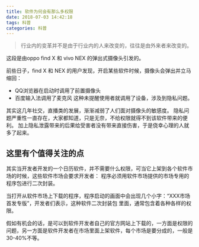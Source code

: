 ```yaml
---
title: 软件为何会有那么多权限
date: 2018-07-03 14:42:18
tags: 科普
categories: 科普
---
```


> 行业内的变革并不是由于行业内的人来改变的，往往是由外来者来改变的。

这段是由oppo find X 和 vivo NEX 的弹出式摄像头引发的。

前些日子，find X 和 NEX 的用户发现，开启某些软件时候，摄像头会弹出并立马缩回：
 - QQ浏览器在启动时调用了前置摄像头
 - 百度输入法调用了麦克风
这种未提醒使用者就调用了设备，涉及到隐私问题。

其实这几年社交，直播类的发展，渐渐减弱了人们面对摄像头的敏感度。
隐私问题严重性一直存在，大家都知道，只是无奈，不给权限就得不到该软件带来的便利。
加上隐私泄露带来的后果给受害者没有带来直接伤害，于是侥幸心理的人就多了起来。

## 这里有个值得关注的点

其实当开发者开发的一个日历软件，并不需要什么权限，可当它上架到各个软件市场的时候，这些软件市场会要求开发者：
程序必须用软件市场提供的市场专用的程序包进行二次封装。

当打开从软件市场上下载的程序，程序启动的画面中会出现几个小字：“XXX市场首发专版”，开发者们表示，这种软件二次封装包
里面，通常包含着各种各样的权限。

假如有机会的话，是可以到软件开发者自己的官方网站上下载的，一方面是权限的问题，另一方面是软件开发者在市场里面上架软件，每个市场是要分成的，一般是30-40%不等。